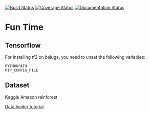 [![Build Status](https://travis-ci.org/mgermain/ECODSEdataset-fun-time.svg?branch=master)](https://travis-ci.org/mgermain/ECODSEdataset-fun-time)
[![Coverage Status](https://codecov.io/gh/mgermain/ECODSEdataset-fun-time/branch/master/graph/badge.svg)](https://codecov.io/gh/mgermain/ECODSEdataset-fun-time/branch/master/)
[![Documentation Status](https://readthedocs.org/projects/ecodsedataset-fun-time/badge/?version=latest)](https://ecodsedataset-fun-time.readthedocs.io/en/latest/?badge=latest)

# Fun Time

## Tensorflow

For installing tf2 on beluga, you need to unset the following variables:  
```
PYTHONPATH  
PIP_CONFIG_FILE
```

## Dataset

Kaggle Amazon rainforest

[Data loader tutorial](https://www.tensorflow.org/alpha/tutorials/load_data/images)

